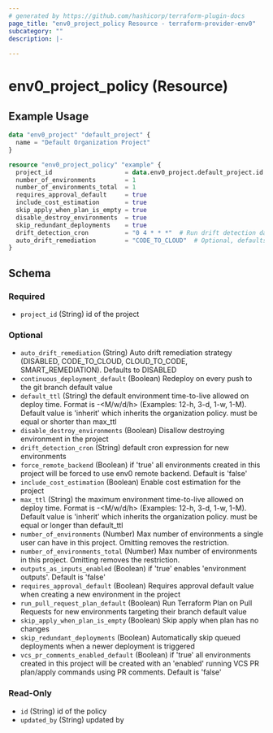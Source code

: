 ```yaml
---
# generated by https://github.com/hashicorp/terraform-plugin-docs
page_title: "env0_project_policy Resource - terraform-provider-env0"
subcategory: ""
description: |-
  
---
```


# env0_project_policy (Resource)



## Example Usage

```terraform
data "env0_project" "default_project" {
  name = "Default Organization Project"
}

resource "env0_project_policy" "example" {
  project_id                    = data.env0_project.default_project.id
  number_of_environments        = 1
  number_of_environments_total  = 1
  requires_approval_default     = true
  include_cost_estimation       = true
  skip_apply_when_plan_is_empty = true
  disable_destroy_environments  = true
  skip_redundant_deployments    = true
  drift_detection_cron          = "0 4 * * *"  # Run drift detection daily at 4 AM
  auto_drift_remediation        = "CODE_TO_CLOUD"  # Optional, defaults to "DISABLED"
}
```

<!-- schema generated by tfplugindocs -->
## Schema

### Required

- `project_id` (String) id of the project

### Optional

- `auto_drift_remediation` (String) Auto drift remediation strategy (DISABLED, CODE_TO_CLOUD, CLOUD_TO_CODE, SMART_REMEDIATION). Defaults to DISABLED
- `continuous_deployment_default` (Boolean) Redeploy on every push to the git branch default value
- `default_ttl` (String) the default environment time-to-live allowed on deploy time. Format is <number>-<M/w/d/h> (Examples: 12-h, 3-d, 1-w, 1-M). Default value is 'inherit' which inherits the organization policy. must be equal or shorter than max_ttl
- `disable_destroy_environments` (Boolean) Disallow destroying environment in the project
- `drift_detection_cron` (String) default cron expression for new environments
- `force_remote_backend` (Boolean) if 'true' all environments created in this project will be forced to use env0 remote backend. Default is 'false'
- `include_cost_estimation` (Boolean) Enable cost estimation for the project
- `max_ttl` (String) the maximum environment time-to-live allowed on deploy time. Format is <number>-<M/w/d/h> (Examples: 12-h, 3-d, 1-w, 1-M). Default value is 'inherit' which inherits the organization policy. must be equal or longer than default_ttl
- `number_of_environments` (Number) Max number of environments a single user can have in this project.
Omitting removes the restriction.
- `number_of_environments_total` (Number) Max number of environments in this project.
Omitting removes the restriction.
- `outputs_as_inputs_enabled` (Boolean) if 'true' enables 'environment outputs'. Default is 'false'
- `requires_approval_default` (Boolean) Requires approval default value when creating a new environment in the project
- `run_pull_request_plan_default` (Boolean) Run Terraform Plan on Pull Requests for new environments targeting their branch default value
- `skip_apply_when_plan_is_empty` (Boolean) Skip apply when plan has no changes
- `skip_redundant_deployments` (Boolean) Automatically skip queued deployments when a newer deployment is triggered
- `vcs_pr_comments_enabled_default` (Boolean) if 'true' all environments created in this project will be created with an 'enabled' running VCS PR plan/apply commands using PR comments. Default is 'false'

### Read-Only

- `id` (String) id of the policy
- `updated_by` (String) updated by
